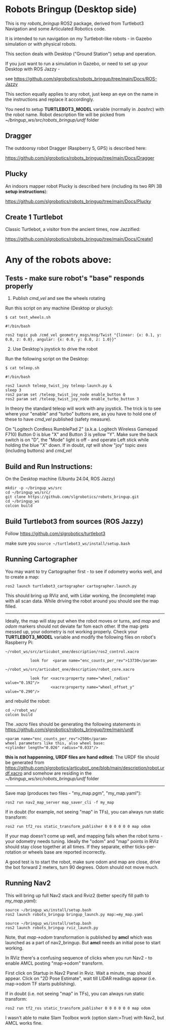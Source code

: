 # Robots Bringup (Desktop side)

This is my *robots_bringup* ROS2 package, derived from Turtlebot3 Navigation and some Articulated Robotics code.

It is intended to run navigation on my Turtlebot-like robots - in Gazebo simulation or with physical robots.

This section deals with Desktop ("Ground Station") setup and operation.

If you just want to run a simulation in Gazebo, or need to set up your Desktop with ROS Jazzy -

see https://github.com/slgrobotics/robots_bringup/tree/main/Docs/ROS-Jazzy

This section equally applies to any robot, just keep an eye on the name in the instructions and replace it accordingly.

You need to setup **TURTLEBOT3_MODEL** variable (normally in _.bashrc_) with the robot name. Robot description file will be picked from _~/bringup_ws/src/robots_bringup/urdf_ folder

## Dragger

The outdoorsy robot Dragger (Raspberry 5, GPS) is described here:

https://github.com/slgrobotics/robots_bringup/tree/main/Docs/Dragger

## Plucky

An indoors mapper robot Plucky is described here (including its two RPi 3B **setup instructions**):

https://github.com/slgrobotics/robots_bringup/tree/main/Docs/Plucky

## Create 1 Turtlebot

Classic Turtlebot, a visitor from the ancient times, now Jazzified:

https://github.com/slgrobotics/robots_bringup/tree/main/Docs/Create1

# Any of the robots above:

## Tests - make sure robot's "base" responds properly

1. Publish _cmd_vel_ and see the wheels rotating

Run this script on any machine (Desktop or plucky):

```
$ cat test_wheels.sh 

#!/bin/bash

ros2 topic pub /cmd_vel geometry_msgs/msg/Twist "{linear: {x: 0.1, y: 0.0, z: 0.0}, angular: {x: 0.0, y: 0.0, z: 1.0}}"

```

2. Use Desktop's joystick to drive the robot

Run the following script on the Desktop:
```
$ cat teleop.sh

#!/bin/bash

ros2 launch teleop_twist_joy teleop-launch.py &
sleep 3
ros2 param set /teleop_twist_joy_node enable_button 0
ros2 param set /teleop_twist_joy_node enable_turbo_button 3
```
In theory the standard teleop will work with any joystick. The trick is to see where your "enable" and "turbo" buttons are, as you have to hold one of these to have _cmd_vel_ published (safety measure).

On "Logitech Cordless RumblePad 2" (a.k.a. Logitech Wireless Gamepad F710) Button 0 is blue "X" and Button 3 is yellow "Y". Make sure the back switch is on "D", the "Mode" light is off - and operate Left stick while holding the blue "X" down. If in doubt, _rqt_ will show "joy" topic _axes_ (including buttons) and _cmd_vel_

## Build and Run Instructions:

On the Desktop machine (Ubuntu 24.04, ROS Jazzy)
```
mkdir -p ~/bringup_ws/src
cd ~/bringup_ws/src/
git clone https://github.com/slgrobotics/robots_bringup.git
cd ~/bringup_ws
colcon build
```
## Build Turtlebot3 from sources (ROS Jazzy)

Follow https://github.com/slgrobotics/turtlebot3

make sure you ```source ~/turtlebot3_ws/install/setup.bash```

## Running Cartographer

You may want to try Cartographer first - to see if odometry works well, and to create a map:
```
ros2 launch turtlebot3_cartographer cartographer.launch.py
```
This should bring up RViz and, with Lidar working, the (incomplete) map with all scan data. While driving the robot around you should see the map filled.

------------------------

Ideally, the map will stay put when the robot moves or turns, and _map_ and _odom_ markers should not deviate far fom each other. If the map gets messed up, your odometry is not working properly.
Check your **TURTLEBOT3_MODEL** variable and modify the following files on robot's Raspberry Pi:
```
~/robot_ws/src/articubot_one/description/ros2_control.xacro

           look for  <param name="enc_counts_per_rev">13730</param>

~/robot_ws/src/articubot_one/description/robot_core.xacro

           look for <xacro:property name="wheel_radius" value="0.192"/>
                    <xacro:property name="wheel_offset_y" value="0.290"/>
```
and rebuild the robot:
```
cd ~/robot_ws/
colcon build
```
The _.xacro_ files should be generating the following statements in https://github.com/slgrobotics/robots_bringup/tree/main/urdf
```
<param name="enc_counts_per_rev">2506</param>
wheel parameters like this, also wheel base:
<cylinder length="0.026" radius="0.033"/>

```
**this is not happenning, URDF files are hand edited:**
  The URDF file should be generated from https://github.com/slgrobotics/articubot_one/blob/main/description/robot.urdf.xacro and somehow are residing in the _~/bringup_ws/src/robots_bringup/urdf_ folder

------------------------

Save map (produces two files - "my_map.pgm", "my_map.yaml"):
```
ros2 run nav2_map_server map_saver_cli -f my_map
```
If in doubt (for example, not seeing "map" in TFs), you can always run static transform:
```
ros2 run tf2_ros static_transform_publisher 0 0 0 0 0 0 map odom
```
If your map doesn't come up well, and mapping fails when the robot turns - your odometry needs tuning.
Ideally the "odom" and "map" points in RViz should stay close together at all times.
If they separate, either ticks-per-rotation or wheels base are reported incorrectly.

A good test is to start the robot, make sure odom and map are close, drive the bot forward 2 meters, turn 90 degrees.
Odom should not move much.

## Running Nav2

This will bring up full Nav2 stack and Rviz2 (better specify fill path to *my_map.yaml*):
```
source ~/bringup_ws/install/setup.bash
ros2 launch robots_bringup bringup_launch.py map:=my_map.yaml

source ~/bringup_ws/install/setup.bash
ros2 launch robots_bringup rviz_launch.py
```
Note, that *map->odom* transformation is published by **amcl** which was launched as a part of nav2_bringup. But **amcl** needs an initial pose to start working.

In RViz there's a confusing sequence of clicks when you run Nav2 - to enable AMCL posting "map->odom" transform. 

First click on Startup in Nav2 Panel in Rviz. Wait a minute, map should appear. Click on "2D Pose Estimate", wait till LIDAR readings appear (i.e. map->odom TF starts publishing).

If in doubt (i.e. not seeing "map" in TFs), you can always run static transform:
```
ros2 run tf2_ros static_transform_publisher 0 0 0 0 0 0 map odom
```
I wasn't able to make Slam Toolbox work (option slam:=True) with Nav2, but AMCL works fine.

